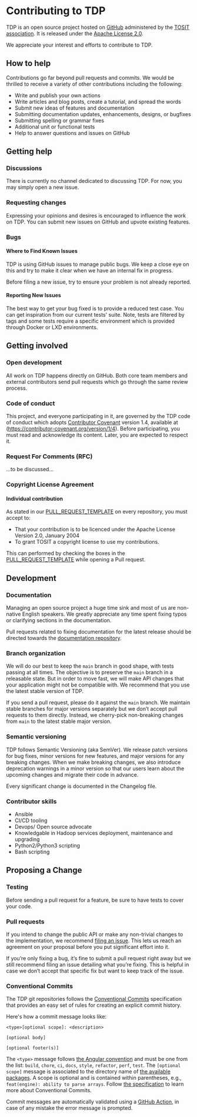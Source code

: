 
# Contributing to TDP

TDP is an open source project hosted on [GitHub](https://github.com/TOSIT-IO/TDP) administered by the [TOSIT association](https://tosit.fr/). It is released under the [Apache License 2.0](https://github.com/TOSIT-IO/TDP/blob/main/LICENSE).

We appreciate your interest and efforts to contribute to TDP.

## How to help

Contributions go far beyond pull requests and commits. We would be thrilled to receive a variety of other contributions including the following:

- Write and publish your own actions
- Write articles and blog posts, create a tutorial, and spread the words
- Submit new ideas of features and documentation
- Submitting documentation updates, enhancements, designs, or bugfixes
- Submitting spelling or grammar fixes
- Additional unit or functional tests
- Help to answer questions and issues on GitHub

## Getting help

### Discussions

There is currently no channel dedicated to discussing TDP. For now, you may simply open a new issue.

### Requesting changes

Expressing your opinions and desires is encouraged to influence the work on TDP. You can submit new issues on GitHub and upvote existing features.

### Bugs

#### Where to Find Known Issues

TDP is using GitHub issues to manage public bugs. We keep a close eye on this and try to make it clear when we have an internal fix in progress.

Before filing a new issue, try to ensure your problem is not already reported.

#### Reporting New Issues

The best way to get your bug fixed is to provide a reduced test case. You can get inspiration from our current tests' suite. Note, tests are filtered by tags and some tests require a specific environment which is provided through Docker or LXD environments.

## Getting involved

### Open development

All work on TDP happens directly on GitHub. Both core team members and external contributors send pull requests which go through the same review process.

### Code of conduct

This project, and everyone participating in it, are governed by the TDP code of conduct which adopts [Contributor Covenant](https://www.contributor-covenant.org/) version 1.4, available at (https://contributor-covenant.org/version/1/4). Before participating, you must read and acknowledge its content. Later, you are expected to respect it.

### Request For Comments (RFC)

...to be discussed...

### Copyright License Agreement

#### Individual contribution

As stated in our [PULL_REQUEST_TEMPLATE](https://github.com/TOSIT-IO/tdp-collection/blob/master/.github/PULL_REQUEST_TEMPLATE.md) on every repository, you must accept to:

- That your contribution is to be licenced under the Apache License Version 2.0, January 2004
- To grant TOSIT a copyright license to use my contributions.

This can performed by checking the boxes in the [PULL_REQUEST_TEMPLATE](https://github.com/TOSIT-IO/tdp-collection/blob/master/.github/PULL_REQUEST_TEMPLATE.md) while opening a Pull request.

## Development

### Documentation

Managing an open source project a huge time sink and most of us are non-native English speakers. We greatly appreciate any time spent fixing typos or clarifying sections in the documentation.

Pull requests related to fixing documentation for the latest release should be directed towards the [documentation repository](https://github.com/TOSIT-IO/TDP).

### Branch organization

We will do our best to keep the `main` branch in good shape, with tests passing at all times. The objective is to preserve the `main` branch in a releasable state. But in order to move fast, we will make API changes that your application might not be compatible with. We recommend that you use the latest stable version of TDP.

If you send a pull request, please do it against the `main` branch. We maintain stable branches for major versions separately but we don’t accept pull requests to them directly. Instead, we cherry-pick non-breaking changes from `main` to the latest stable major version.

### Semantic versioning

TDP follows Semantic Versioning (aka SemVer). We release patch versions for bug fixes, minor versions for new features, and major versions for any breaking changes. When we make breaking changes, we also introduce deprecation warnings in a minor version so that our users learn about the upcoming changes and migrate their code in advance.

Every significant change is documented in the Changelog file.

### Contributor skills

- Ansible
- CI/CD tooling
- Devops/ Open source advocate
- Knowledgable in Hadoop services deployment, maintenance and upgrading
- Python2/Python3 scripting
- Bash scripting

## Proposing a Change

### Testing

Before sending a pull request for a feature, be sure to have tests to cover your code.

### Pull requests

If you intend to change the public API or make any non-trivial changes to the implementation, we recommend [filing an issue](https://github.com/TOSIT-IO/TDP/issues/new). This lets us reach an agreement on your proposal before you put significant effort into it.

If you’re only fixing a bug, it’s fine to submit a pull request right away but we still recommend filing an issue detailing what you’re fixing. This is helpful in case we don’t accept that specific fix but want to keep track of the issue.

### Conventional Commits


The TDP git repositories follows the [Conventional Commits](https://www.conventionalcommits.org/) specification that provides an easy set of rules for creating an explicit commit history.

Here's how a commit message looks like:

```
<type>[optional scope]: <description>

[optional body]

[optional footer(s)]
```

The `<type>` message follows [the Angular convention](https://github.com/angular/angular/blob/master/CONTRIBUTING.md#commit) and must be one from the list: `build`, `chore`, `ci`, `docs`, `style`, `refactor`, `perf`, `test`. The `[optional scope]` message is associated to the directory name of [the available packages](https://github.com/adaltas/node-nikita/tree/master/packages). A scope is optional and is contained within parentheses, e.g., `feat(engine): ability to parse arrays`. Follow [the specification](https://www.conventionalcommits.org) to learn more about Conventional Commits.

Commit messages are automatically validated using a [GitHub Action](https://github.com/TOSIT-IO/tdp-collection/blob/master/.github/workflows/conventional-commits.yml), in case of any mistake the error message is prompted.
